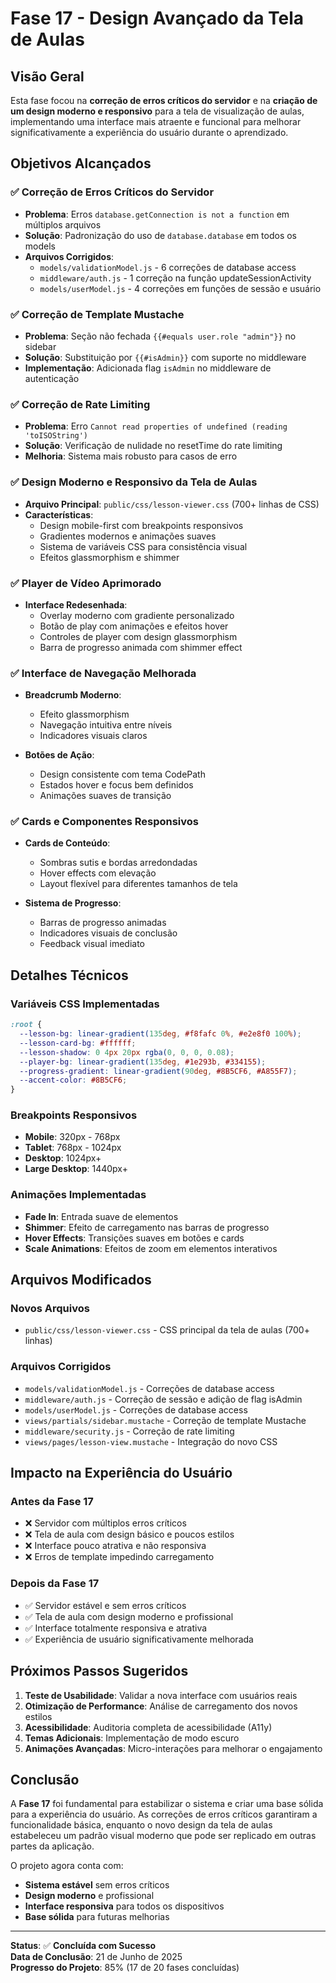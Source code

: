 # Fase 17 - Design Avançado da Tela de Aulas

## Visão Geral
Esta fase focou na **correção de erros críticos do servidor** e na **criação de um design moderno e responsivo** para a tela de visualização de aulas, implementando uma interface mais atraente e funcional para melhorar significativamente a experiência do usuário durante o aprendizado.

## Objetivos Alcançados

### ✅ Correção de Erros Críticos do Servidor
- **Problema**: Erros `database.getConnection is not a function` em múltiplos arquivos
- **Solução**: Padronização do uso de `database.database` em todos os models
- **Arquivos Corrigidos**:
  - `models/validationModel.js` - 6 correções de database access
  - `middleware/auth.js` - 1 correção na função updateSessionActivity
  - `models/userModel.js` - 4 correções em funções de sessão e usuário

### ✅ Correção de Template Mustache
- **Problema**: Seção não fechada `{{#equals user.role "admin"}}` no sidebar
- **Solução**: Substituição por `{{#isAdmin}}` com suporte no middleware
- **Implementação**: Adicionada flag `isAdmin` no middleware de autenticação

### ✅ Correção de Rate Limiting
- **Problema**: Erro `Cannot read properties of undefined (reading 'toISOString')`
- **Solução**: Verificação de nulidade no resetTime do rate limiting
- **Melhoria**: Sistema mais robusto para casos de erro

### ✅ Design Moderno e Responsivo da Tela de Aulas
- **Arquivo Principal**: `public/css/lesson-viewer.css` (700+ linhas de CSS)
- **Características**:
  - Design mobile-first com breakpoints responsivos
  - Gradientes modernos e animações suaves
  - Sistema de variáveis CSS para consistência visual
  - Efeitos glassmorphism e shimmer

### ✅ Player de Vídeo Aprimorado
- **Interface Redesenhada**: 
  - Overlay moderno com gradiente personalizado
  - Botão de play com animações e efeitos hover
  - Controles de player com design glassmorphism
  - Barra de progresso animada com shimmer effect

### ✅ Interface de Navegação Melhorada
- **Breadcrumb Moderno**: 
  - Efeito glassmorphism
  - Navegação intuitiva entre níveis
  - Indicadores visuais claros

- **Botões de Ação**:
  - Design consistente com tema CodePath
  - Estados hover e focus bem definidos
  - Animações suaves de transição

### ✅ Cards e Componentes Responsivos
- **Cards de Conteúdo**:
  - Sombras sutis e bordas arredondadas
  - Hover effects com elevação
  - Layout flexível para diferentes tamanhos de tela

- **Sistema de Progresso**:
  - Barras de progresso animadas
  - Indicadores visuais de conclusão
  - Feedback visual imediato

## Detalhes Técnicos

### Variáveis CSS Implementadas
```css
:root {
  --lesson-bg: linear-gradient(135deg, #f8fafc 0%, #e2e8f0 100%);
  --lesson-card-bg: #ffffff;
  --lesson-shadow: 0 4px 20px rgba(0, 0, 0, 0.08);
  --player-bg: linear-gradient(135deg, #1e293b, #334155);
  --progress-gradient: linear-gradient(90deg, #8B5CF6, #A855F7);
  --accent-color: #8B5CF6;
}
```

### Breakpoints Responsivos
- **Mobile**: 320px - 768px
- **Tablet**: 768px - 1024px  
- **Desktop**: 1024px+
- **Large Desktop**: 1440px+

### Animações Implementadas
- **Fade In**: Entrada suave de elementos
- **Shimmer**: Efeito de carregamento nas barras de progresso
- **Hover Effects**: Transições suaves em botões e cards
- **Scale Animations**: Efeitos de zoom em elementos interativos

## Arquivos Modificados

### Novos Arquivos
- `public/css/lesson-viewer.css` - CSS principal da tela de aulas (700+ linhas)

### Arquivos Corrigidos
- `models/validationModel.js` - Correções de database access
- `middleware/auth.js` - Correção de sessão e adição de flag isAdmin
- `models/userModel.js` - Correções de database access
- `views/partials/sidebar.mustache` - Correção de template Mustache
- `middleware/security.js` - Correção de rate limiting
- `views/pages/lesson-view.mustache` - Integração do novo CSS

## Impacto na Experiência do Usuário

### Antes da Fase 17
- ❌ Servidor com múltiplos erros críticos
- ❌ Tela de aula com design básico e poucos estilos
- ❌ Interface pouco atrativa e não responsiva
- ❌ Erros de template impedindo carregamento

### Depois da Fase 17
- ✅ Servidor estável e sem erros críticos
- ✅ Tela de aula com design moderno e profissional
- ✅ Interface totalmente responsiva e atrativa
- ✅ Experiência de usuário significativamente melhorada

## Próximos Passos Sugeridos

1. **Teste de Usabilidade**: Validar a nova interface com usuários reais
2. **Otimização de Performance**: Análise de carregamento dos novos estilos
3. **Acessibilidade**: Auditoria completa de acessibilidade (A11y)
4. **Temas Adicionais**: Implementação de modo escuro
5. **Animações Avançadas**: Micro-interações para melhorar o engajamento

## Conclusão

A **Fase 17** foi fundamental para estabilizar o sistema e criar uma base sólida para a experiência do usuário. As correções de erros críticos garantiram a funcionalidade básica, enquanto o novo design da tela de aulas estabeleceu um padrão visual moderno que pode ser replicado em outras partes da aplicação.

O projeto agora conta com:
- **Sistema estável** sem erros críticos
- **Design moderno** e profissional
- **Interface responsiva** para todos os dispositivos
- **Base sólida** para futuras melhorias

---

**Status**: ✅ **Concluída com Sucesso**  
**Data de Conclusão**: 21 de Junho de 2025  
**Progresso do Projeto**: 85% (17 de 20 fases concluídas) 